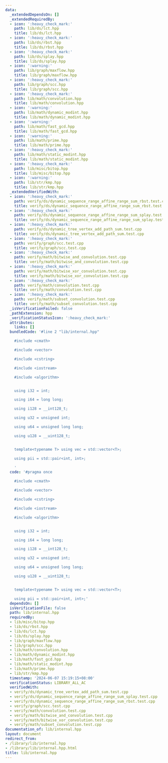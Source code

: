 ```yaml
---
data:
  _extendedDependsOn: []
  _extendedRequiredBy:
  - icon: ':heavy_check_mark:'
    path: lib/ds/lct.hpp
    title: lib/ds/lct.hpp
  - icon: ':heavy_check_mark:'
    path: lib/ds/rbst.hpp
    title: lib/ds/rbst.hpp
  - icon: ':heavy_check_mark:'
    path: lib/ds/splay.hpp
    title: lib/ds/splay.hpp
  - icon: ':warning:'
    path: lib/graph/maxflow.hpp
    title: lib/graph/maxflow.hpp
  - icon: ':heavy_check_mark:'
    path: lib/graph/scc.hpp
    title: lib/graph/scc.hpp
  - icon: ':heavy_check_mark:'
    path: lib/math/convolution.hpp
    title: lib/math/convolution.hpp
  - icon: ':warning:'
    path: lib/math/dynamic_modint.hpp
    title: lib/math/dynamic_modint.hpp
  - icon: ':warning:'
    path: lib/math/fast_gcd.hpp
    title: lib/math/fast_gcd.hpp
  - icon: ':warning:'
    path: lib/math/prime.hpp
    title: lib/math/prime.hpp
  - icon: ':heavy_check_mark:'
    path: lib/math/static_modint.hpp
    title: lib/math/static_modint.hpp
  - icon: ':heavy_check_mark:'
    path: lib/misc/bitop.hpp
    title: lib/misc/bitop.hpp
  - icon: ':warning:'
    path: lib/str/kmp.hpp
    title: lib/str/kmp.hpp
  _extendedVerifiedWith:
  - icon: ':heavy_check_mark:'
    path: verify/ds/dynamic_sequence_range_affine_range_sum_rbst.test.cpp
    title: verify/ds/dynamic_sequence_range_affine_range_sum_rbst.test.cpp
  - icon: ':heavy_check_mark:'
    path: verify/ds/dynamic_sequence_range_affine_range_sum_splay.test.cpp
    title: verify/ds/dynamic_sequence_range_affine_range_sum_splay.test.cpp
  - icon: ':heavy_check_mark:'
    path: verify/ds/dynamic_tree_vertex_add_path_sum.test.cpp
    title: verify/ds/dynamic_tree_vertex_add_path_sum.test.cpp
  - icon: ':heavy_check_mark:'
    path: verify/graph/scc.test.cpp
    title: verify/graph/scc.test.cpp
  - icon: ':heavy_check_mark:'
    path: verify/math/bitwise_and_convolution.test.cpp
    title: verify/math/bitwise_and_convolution.test.cpp
  - icon: ':heavy_check_mark:'
    path: verify/math/bitwise_xor_convolution.test.cpp
    title: verify/math/bitwise_xor_convolution.test.cpp
  - icon: ':heavy_check_mark:'
    path: verify/math/convolution.test.cpp
    title: verify/math/convolution.test.cpp
  - icon: ':heavy_check_mark:'
    path: verify/math/subset_convolution.test.cpp
    title: verify/math/subset_convolution.test.cpp
  _isVerificationFailed: false
  _pathExtension: hpp
  _verificationStatusIcon: ':heavy_check_mark:'
  attributes:
    links: []
  bundledCode: '#line 2 "lib/internal.hpp"

    #include <cmath>

    #include <vector>

    #include <cstring>

    #include <iostream>

    #include <algorithm>


    using i32 = int;

    using i64 = long long;

    using i128 = __int128_t;

    using u32 = unsigned int;

    using u64 = unsigned long long;

    using u128 = __uint128_t;


    template<typename T> using vec = std::vector<T>;

    using pii = std::pair<int, int>;

    '
  code: '#pragma once

    #include <cmath>

    #include <vector>

    #include <cstring>

    #include <iostream>

    #include <algorithm>


    using i32 = int;

    using i64 = long long;

    using i128 = __int128_t;

    using u32 = unsigned int;

    using u64 = unsigned long long;

    using u128 = __uint128_t;


    template<typename T> using vec = std::vector<T>;

    using pii = std::pair<int, int>;'
  dependsOn: []
  isVerificationFile: false
  path: lib/internal.hpp
  requiredBy:
  - lib/misc/bitop.hpp
  - lib/ds/rbst.hpp
  - lib/ds/lct.hpp
  - lib/ds/splay.hpp
  - lib/graph/maxflow.hpp
  - lib/graph/scc.hpp
  - lib/math/convolution.hpp
  - lib/math/dynamic_modint.hpp
  - lib/math/fast_gcd.hpp
  - lib/math/static_modint.hpp
  - lib/math/prime.hpp
  - lib/str/kmp.hpp
  timestamp: '2024-06-07 15:19:15+08:00'
  verificationStatus: LIBRARY_ALL_AC
  verifiedWith:
  - verify/ds/dynamic_tree_vertex_add_path_sum.test.cpp
  - verify/ds/dynamic_sequence_range_affine_range_sum_splay.test.cpp
  - verify/ds/dynamic_sequence_range_affine_range_sum_rbst.test.cpp
  - verify/graph/scc.test.cpp
  - verify/math/convolution.test.cpp
  - verify/math/bitwise_and_convolution.test.cpp
  - verify/math/bitwise_xor_convolution.test.cpp
  - verify/math/subset_convolution.test.cpp
documentation_of: lib/internal.hpp
layout: document
redirect_from:
- /library/lib/internal.hpp
- /library/lib/internal.hpp.html
title: lib/internal.hpp
---
```

